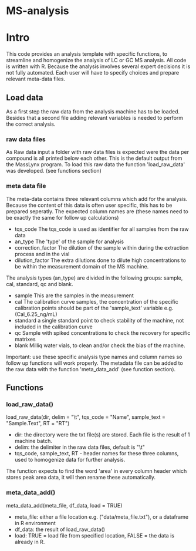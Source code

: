 # MS-analysis

# Intro
This code provides an analysis template with specific functions, to streamline and homogenize the analysis of LC or GC MS analysis. All code is written with R. Because the analysis involves several expert decisions it is not fully automated. Each user will have to specify choices and prepare relevant meta-data files.

## Load data
As a first step the raw data from the analysis machine has to be loaded. Besides that a second file adding relevant variables is needed to perform the correct analysis.

### raw data files
As Raw data input a folder with raw data files is expected were the data per compound is all printed below each other. This is the default output from the MassLynx program.
To load this raw data the function 'load_raw_data' was developed. (see functions section)

### meta data file
The meta-data contains three relevant columns which add for the analysis. Because the content of this data is often user specific, this has to be prepared seperatly. The expected column names are (these names need to be exactly the same for follow up calculations)
  
  - tqs_code          The tqs_code is used as identifier for all samples from the raw data
  - an_type           The 'type' of the sample for analysis
  - correction_factor The dilution of the sample within during the extraction process and in the vial
  - dilution_factor   The extra dilutions done to dilute high concentrations to be within the measurement domain of the MS machine.
  
The analysis types (an_type) are divided in the following groups: sample, cal, standard, qc and blank.

  - sample    This are the samples in the measurement
  - cal       The calibration curve samples, the concentration of the specific calibration points should be part of the 'sample_text' variable e.g. (Cal_6.25_ng/mL)
  - standard  a single standard point to check stability of the machine, not included in the calibration curve
  - qc        Sample with spiked concentrations to check the recovery for specific matrixes
  - blank     Milliq water vials, to clean and/or check the bias of the machine.
  
Important: use these specific analysis type names and column names so follow up functions will work properly. The metadata file can be added to the raw data with the function 'meta_data_add' (see function section).

## Functions

### load_raw_data()

load_raw_data(dir, delim = "\t", tqs_code = "Name", sample_text = "Sample.Text", RT = "RT")

  - dir: the directory were the txt file(s) are stored. Each file is the result of 1 machine batch.
  - delim: the delimiter in the raw data files, default is "\t"
  - tqs_code, sample_text, RT - header names for these three columns, used to homogenize data for further analysis.

The function expects to find the word 'area' in every column header which stores peak area data, it will then rename these automatically.

### meta_data_add()

meta_data_add(meta_file, df_data, load = TRUE)

  - meta_file: either a file location e.g. ("data/meta_file.txt"), or a dataframe in R environment
  - df_data: the result of load_raw_data()
  - load: TRUE = load file from specified location, FALSE = the data is already in R.
